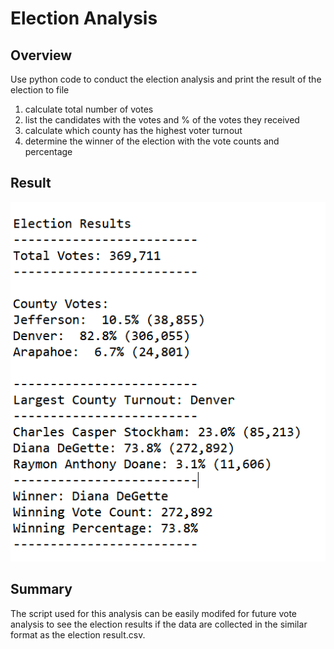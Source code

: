 # Election Analysis

## Overview 
Use python code to conduct the election analysis and print the result of the election to file

1. calculate total number of votes
2. list the candidates with the votes and % of the votes they received
3. calculate which county has the highest voter turnout
4. determine the winner of the election with the vote counts and percentage

## Result

![result.png](Resources/result.png) 

## Summary

The script used for this analysis can be easily modifed for future vote analysis to see the election results if the data are collected in the similar format as the election result.csv.